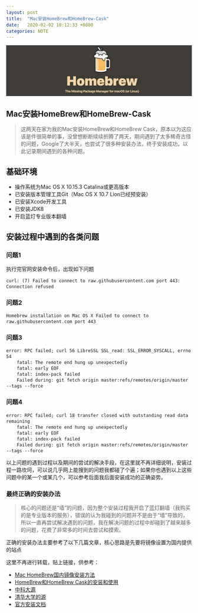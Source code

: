 ```yaml
---
layout: post
title:  "Mac安装HomeBrew和HomeBrew-Cask"
date:   2020-02-02 10:12:33 +0800
categories: NOTE
---
```



<div align=center>
<img src="../assets/img/2020-02-02-01.png">
</div>

## Mac安装HomeBrew和HomeBrew-Cask

> 这两天在家为我的Mac安装HomeBrew和HomeBrew Cask，原本以为这应该是件很简单的事，没曾想断断续续折腾了两天，期间遇到了太多稀奇古怪的问题，Google了大半天，也尝试了很多种安装办法，终于安装成功，以此记录期间遇到的各种问题。

## 基础环境
- 操作系统为Mac OS X 10.15.3 Catalina或更高版本
- 已安装版本管理工具Git（Mac OS X 10.7 Lion已经预安装）
- 已安装Xcode开发工具
- 已安装JDK8
- 开启蓝灯专业版本翻墙

## 安装过程中遇到的各类问题
### 问题1
执行完官网安装命令后，出现如下问题
```shell
curl: (7) Failed to connect to raw.githubusercontent.com port 443: Connection refused
```
### 问题2
```shell
Homebrew installation on Mac OS X Failed to connect to raw.githubusercontent.com port 443
```
### 问题3
```shell
error: RPC failed; curl 56 LibreSSL SSL_read: SSL_ERROR_SYSCALL, errno 54
	fatal: The remote end hung up unexpectedly
	fatal: early EOF
	fatal: index-pack failed
	Failed during: git fetch origin master:refs/remotes/origin/master --tags --force
```
### 问题4
```shell
error: RPC failed; curl 18 transfer closed with outstanding read data remaining
	fatal: The remote end hung up unexpectedly
	fatal: early EOF
	fatal: index-pack failed
	Failed during: git fetch origin master:refs/remotes/origin/master --tags --force
```
以上问题的遇到过程以及期间的尝试的解决手段，在这里就不再详细说明，安装过程一路坎坷，可以说几乎网上能搜到的问题我都碰了个遍；如果你也遇到以上这些问题中的某一个或某几个，可以参考后面我后面安装成功的正确姿势。

### 最终正确的安装办法
> 核心的问题还是“墙”的问题，因为整个安装过程我开启了蓝灯翻墙（我购买的是专业版本的服务），错误的认为我碰到的问题并不是由于“墙”导致的，所以一直再尝试解决遇到的问题，我在解决问题的过程中却碰到了越来越多的问题，花费了非常多的时间去尝试和摸索。

正确的安装办法主要参考了以下几篇文章，核心思路是先要将镜像设置为国内提供的站点

这里不再进行转载，贴上链接，供参考：
- <a href="https://juejin.im/post/5c738bacf265da2deb6aaf97" target="_blank">Mac HomeBrew国内镜像安装方法</a>
- <a href="https://juejin.im/post/5cd2a50e518825356d54b847" target="_blank">HomeBrew和HomeBrew Cask的安装和使用</a>
- <a href="https://lug.ustc.edu.cn/wiki/mirrors/help/brew.git" target="_blank">中科大源</a>
- <a href="https://mirror.tuna.tsinghua.edu.cn/help/homebrew/" target="_blank">清华大学的源</a>
- <a href="https://brew.sh/" target="_blank">官方安装文档</a>
